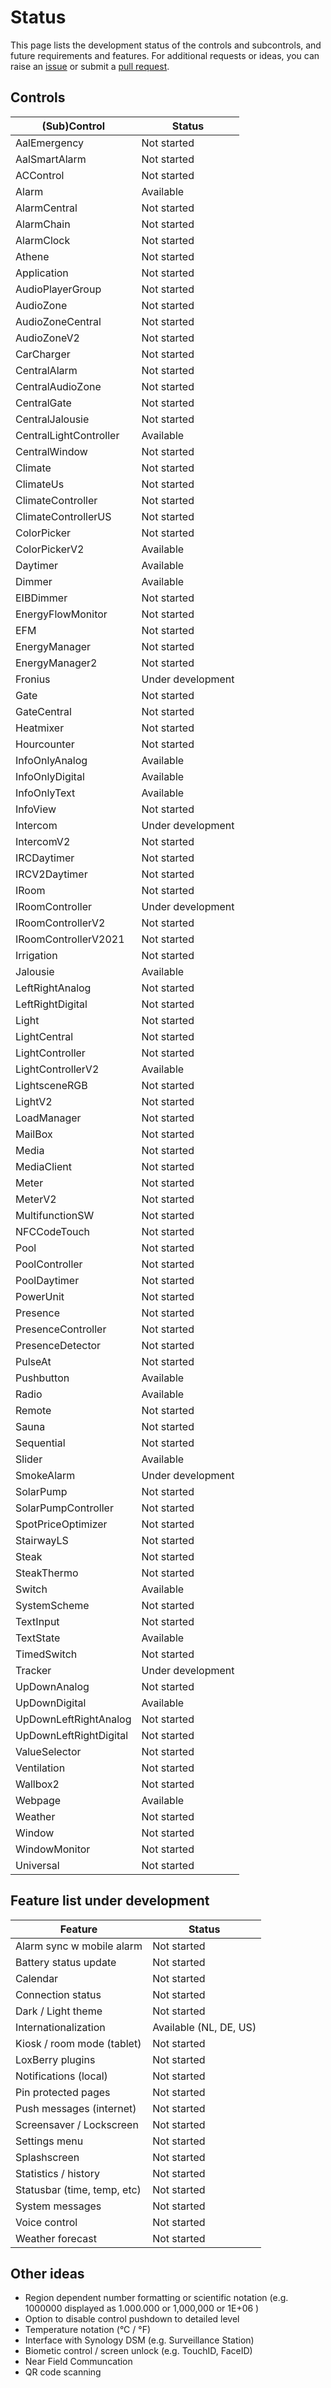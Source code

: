 # Status

This page lists the development status of the controls and subcontrols, and future requirements and features.
For additional requests or ideas, you can raise an [issue](https://github.com/nufke/loxbuddy/issues) 
or submit a [pull request](https://github.com/nufke/loxbuddy/pulls).

## Controls

| (Sub)Control             | Status            |
|--------------------------|-------------------|
| AalEmergency             | Not started       |
| AalSmartAlarm            | Not started       |
| ACControl                | Not started       |
| Alarm                    | Available         |
| AlarmCentral             | Not started       |
| AlarmChain               | Not started       |
| AlarmClock               | Not started       |
| Athene                   | Not started       |
| Application              | Not started       |
| AudioPlayerGroup         | Not started       |
| AudioZone                | Not started       |
| AudioZoneCentral         | Not started       |
| AudioZoneV2              | Not started       |
| CarCharger               | Not started       |
| CentralAlarm             | Not started       |
| CentralAudioZone         | Not started       |
| CentralGate              | Not started       |
| CentralJalousie          | Not started       |
| CentralLightController   | Available         |
| CentralWindow            | Not started       |
| Climate                  | Not started       |
| ClimateUs                | Not started       |
| ClimateController        | Not started       |
| ClimateControllerUS      | Not started       |
| ColorPicker              | Not started       |
| ColorPickerV2            | Available         |
| Daytimer                 | Available |
| Dimmer                   | Available         |
| EIBDimmer                | Not started       |
| EnergyFlowMonitor        | Not started       |
| EFM                      | Not started       |
| EnergyManager            | Not started       |
| EnergyManager2           | Not started       |
| Fronius                  | Under development |
| Gate                     | Not started       |
| GateCentral              | Not started       |
| Heatmixer                | Not started       |
| Hourcounter              | Not started       |
| InfoOnlyAnalog           | Available         |
| InfoOnlyDigital          | Available         |
| InfoOnlyText             | Available         |
| InfoView                 | Not started       |
| Intercom                 | Under development |
| IntercomV2               | Not started       |
| IRCDaytimer              | Not started       |
| IRCV2Daytimer            | Not started       |
| IRoom                    | Not started       |
| IRoomController          | Under development |
| IRoomControllerV2        | Not started       |
| IRoomControllerV2021     | Not started       |
| Irrigation               | Not started       |
| Jalousie                 | Available         |
| LeftRightAnalog          | Not started       |
| LeftRightDigital         | Not started       |
| Light                    | Not started       |
| LightCentral             | Not started       |
| LightController          | Not started       |
| LightControllerV2        | Available         |
| LightsceneRGB            | Not started       |
| LightV2                  | Not started       |
| LoadManager              | Not started       |
| MailBox                  | Not started       |
| Media                    | Not started       |
| MediaClient              | Not started       |
| Meter                    | Not started       |
| MeterV2                  | Not started       |
| MultifunctionSW          | Not started       |
| NFCCodeTouch             | Not started       |
| Pool                     | Not started       |
| PoolController           | Not started       |
| PoolDaytimer             | Not started       |
| PowerUnit                | Not started       |
| Presence                 | Not started       |
| PresenceController       | Not started       |
| PresenceDetector         | Not started       |
| PulseAt                  | Not started       |
| Pushbutton               | Available         |
| Radio                    | Available         |
| Remote                   | Not started       |
| Sauna                    | Not started       |
| Sequential               | Not started       |
| Slider                   | Available         |
| SmokeAlarm               | Under development |
| SolarPump                | Not started       |
| SolarPumpController      | Not started       |
| SpotPriceOptimizer       | Not started       |
| StairwayLS               | Not started       |
| Steak                    | Not started       |
| SteakThermo              | Not started       |
| Switch                   | Available         |
| SystemScheme             | Not started       |
| TextInput                | Not started       |
| TextState                | Available         |
| TimedSwitch              | Not started       |
| Tracker                  | Under development |
| UpDownAnalog             | Not started       |
| UpDownDigital            | Available         |
| UpDownLeftRightAnalog    | Not started       |
| UpDownLeftRightDigital   | Not started       |
| ValueSelector            | Not started       |
| Ventilation              | Not started       |
| Wallbox2                 | Not started       |
| Webpage                  | Available         |
| Weather                  | Not started       |
| Window                   | Not started       |
| WindowMonitor            | Not started       |
| Universal                | Not started       |

## Feature list under development

| Feature                     | Status                   |
|-----------------------------|--------------------------|
| Alarm sync w mobile alarm   | Not started              |
| Battery status update       | Not started              |
| Calendar                    | Not started              |
| Connection status           | Not started              |
| Dark / Light theme          | Not started              |
| Internationalization        | Available (NL, DE, US)   |
| Kiosk / room mode (tablet)  | Not started              |
| LoxBerry plugins            | Not started              |
| Notifications (local)       | Not started              |
| Pin protected pages         | Not started              |
| Push messages (internet)    | Not started              |
| Screensaver / Lockscreen    | Not started              |
| Settings menu               | Not started              |
| Splashscreen                | Not started              |
| Statistics / history        | Not started              |
| Statusbar (time, temp, etc) | Not started              |
| System messages             | Not started              |
| Voice control               | Not started              |
| Weather forecast            | Not started              |

## Other ideas

 * Region dependent number formatting or scientific notation (e.g. 1000000 displayed as 1.000.000 or 1,000,000 or 1E+06 )
 * Option to disable control pushdown to detailed level
 * Temperature notation (°C / °F)
 * Interface with Synology DSM (e.g. Surveillance Station)
 * Biometic control / screen unlock (e.g. TouchID, FaceID)
 * Near Field Communcation
 * QR code scanning
